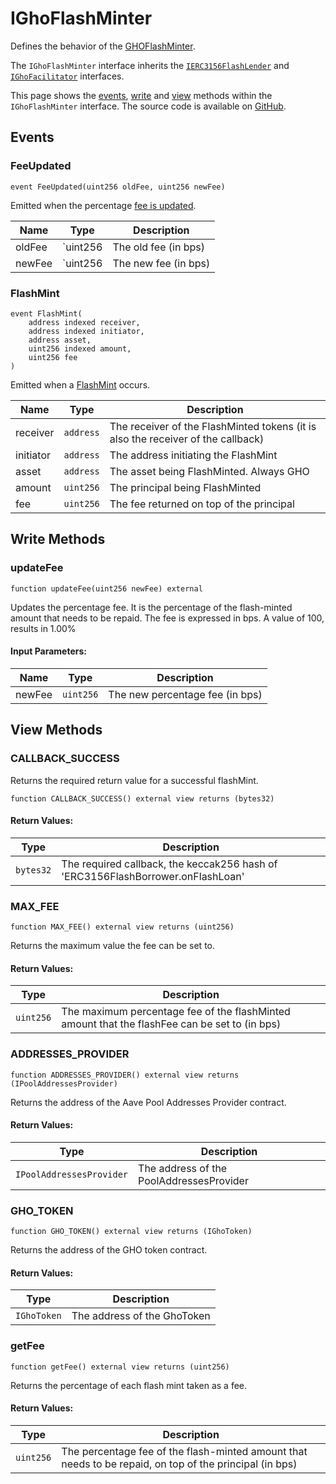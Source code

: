 # IGhoFlashMinter

Defines the behavior of the [GHOFlashMinter](../GhoFlashMinter).

The `IGhoFlashMinter` interface inherits the [`IERC3156FlashLender`](https://github.com/OpenZeppelin/openzeppelin-contracts/blob/master/contracts/interfaces/IERC3156FlashLender.sol) and [`IGhoFacilitator`](../../GHO/interfaces/IGhoFacilitator.md) interfaces.

This page shows the [events](#events), [write](#write-methods) and [view](#view-methods) methods within the `IGhoFlashMinter` interface. The source code is available on [GitHub](https://github.com/aave/gho-core/blob/main/src/contracts/facilitators/flashMinter/interfaces/IGhoFlashMinter.sol).

## Events

### FeeUpdated

```solidity
event FeeUpdated(uint256 oldFee, uint256 newFee)
```

Emitted when the percentage [fee is updated](../GhoFlashMinter#updatefee).

| Name   | Type     | Description          |
| ------ | -------- | -------------------- |
| oldFee | `uint256 | The old fee (in bps) |
| newFee | `uint256 | The new fee (in bps) |

### FlashMint

```solidity
event FlashMint(
    address indexed receiver,
    address indexed initiator,
    address asset,
    uint256 indexed amount,
    uint256 fee
)
```

Emitted when a [FlashMint](../GhoFlashMinter.md#flashloan) occurs.

| Name      | Type      | Description                                                                      |
| --------- | --------- | -------------------------------------------------------------------------------- |
| receiver  | `address` | The receiver of the FlashMinted tokens (it is also the receiver of the callback) |
| initiator | `address` | The address initiating the FlashMint                                             |
| asset     | `address` | The asset being FlashMinted. Always GHO                                          |
| amount    | `uint256` | The principal being FlashMinted                                                  |
| fee       | `uint256` | The fee returned on top of the principal                                         |

## Write Methods

### updateFee

```solidity
function updateFee(uint256 newFee) external
```

Updates the percentage fee. It is the percentage of the flash-minted amount that needs to be repaid. The fee is expressed in bps. A value of 100, results in 1.00%

#### Input Parameters:

| Name   | Type      | Description                     |
| ------ | --------- | ------------------------------- |
| newFee | `uint256` | The new percentage fee (in bps) |

## View Methods

### CALLBACK_SUCCESS

Returns the required return value for a successful flashMint.

```solidity
function CALLBACK_SUCCESS() external view returns (bytes32)
```

#### Return Values:

| Type      | Description                                                                     |
| --------- | ------------------------------------------------------------------------------- |
| `bytes32` | The required callback, the keccak256 hash of 'ERC3156FlashBorrower.onFlashLoan' |
  

### MAX_FEE

```solidity
function MAX_FEE() external view returns (uint256)
```

Returns the maximum value the fee can be set to.

#### Return Values:

| Type      | Description                                                                                    |
| --------- | ---------------------------------------------------------------------------------------------- |
| `uint256` | The maximum percentage fee of the flashMinted amount that the flashFee can be set to (in bps) |

### ADDRESSES_PROVIDER

```solidity
function ADDRESSES_PROVIDER() external view returns (IPoolAddressesProvider)
```

Returns the address of the Aave Pool Addresses Provider contract.

#### Return Values:

| Type                     | Description                              |
| ------------------------ | ---------------------------------------- |
| `IPoolAddressesProvider` | The address of the PoolAddressesProvider |

### GHO_TOKEN

```solidity
function GHO_TOKEN() external view returns (IGhoToken)
```

Returns the address of the GHO token contract.

#### Return Values:

| Type        | Description                 |
| ----------- | --------------------------- |
| `IGhoToken` | The address of the GhoToken |

### getFee

```solidity
function getFee() external view returns (uint256)
```

Returns the percentage of each flash mint taken as a fee.

#### Return Values:

| Type      | Description                                                                                             |
| --------- | ------------------------------------------------------------------------------------------------------- |
| `uint256` | The percentage fee of the flash-minted amount that needs to be repaid, on top of the principal (in bps) |
